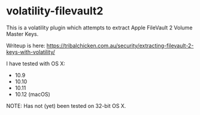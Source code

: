 # volatility-filevault2
This is a volatility plugin which attempts to extract Apple FileVault 2 Volume Master Keys.

Writeup is here: https://tribalchicken.com.au/security/extracting-filevault-2-keys-with-volatility/

I have tested with OS X:
- 10.9 
- 10.10
- 10.11
- 10.12 (macOS)

NOTE: Has not (yet) been tested on 32-bit OS X.

